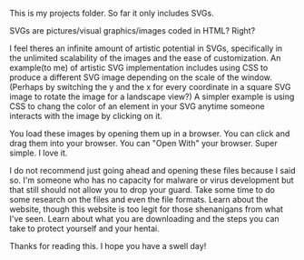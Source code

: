 This is my projects folder. So far it only includes SVGs.

SVGs are pictures/visual graphics/images coded in HTML? Right?

I feel theres an infinite amount of artistic potential in SVGs, specifically in the unlimited scalability of the images and
the ease of customization. An example(to me) of artistic SVG implementation includes using CSS to produce a different
SVG image depending on the scale of the window. (Perhaps by switching the y and the x for every coordinate in a square 
SVG image to rotate the image for a landscape view?) A simpler example is using CSS to chang the color of an element in your SVG anytime
someone interacts with the image by clicking on it.

You load these images by opening them up in a browser. You can click and drag them into your browser. You can "Open With" your browser.
Super simple. I love it.

I do not recommend just going ahead and opening these files because I said so. I'm someone who has no capacity for malware or virus 
development but that still should not allow you to drop your guard. Take some time to do some research on the files and even 
the file formats. Learn about the website, though this website is too legit for those shenanigans from what I've seen. 
Learn about what you are downloading and the steps you can take to protect yourself and your hentai. 

Thanks for reading this. I hope you have a swell day!


